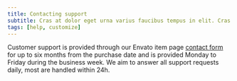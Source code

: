 ```yaml
---
title: Contacting support
subtitle: Cras at dolor eget urna varius faucibus tempus in elit. Cras a dui imperdiet, tempus metus quis, pharetra turpis.
tags: [help, customize]
---
```


Customer support is provided through our Envato item page [contact form](/contact) for up to six months from the purchase date and is provided Monday to Friday during the business week. We aim to answer all support requests daily, most are handled within 24h.
